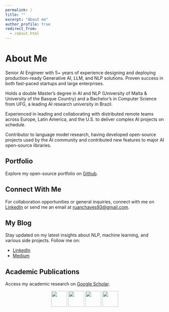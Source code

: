 ```yaml
---
permalink: /
title: ""
excerpt: "About me"
author_profile: true
redirect_from: 
  - /about.html
---
```


# About Me

Senior AI Engineer with 5+ years of experience designing and deploying production-ready Generative AI, LLM, and NLP solutions. Proven success in both fast-paced startups and large enterprises.

Holds a double Master’s degree in AI and NLP (University of Malta & University of the Basque Country) and a Bachelor’s in Computer Science from UFG, a leading AI research university in Brazil.

Experienced in leading and collaborating with distributed remote teams across Europe, Latin America, and the U.S. to deliver complex AI projects on schedule.

Contributor to language model research, having developed open-source projects used by the AI community and contributed new features to major AI open-source libraries.


## Portfolio
Explore my open-source portfolio on [Github](https://github.com/ruanchaves).

## Connect With Me
For collaboration opportunities or general inquiries, connect with me on [LinkedIn](https://www.linkedin.com/in/ruanchaves/) or send me an email at [ruanchaves93@gmail.com](mailto:ruanchaves93@gmail.com).

## My Blog
Stay updated on my latest insights about NLP, machine learning, and various side projects. Follow me on: 
* [LinkedIn](https://www.linkedin.com/in/ruanchaves/)
* [Medium](https://ruanchaves.medium.com/)

## Academic Publications
Access my academic research on [Google Scholar](https://scholar.google.com/citations?view_op=list_works&hl=en&hl=en&user=3JDK8KEAAAAJ).


<p align="center" >
  <a href="https://www.linkedin.com/in/ruanchaves"><img src="https://raw.githubusercontent.com/gauravghongde/social-icons/master/PNG/Color/LinkedIN.png" width="50" /></a>
  <a href="https://github.com/ruanchaves"><img src="https://raw.githubusercontent.com/gauravghongde/social-icons/master/PNG/Black/Github_black.png" width="50" /></a>
  <a href="https://ruanchaves.medium.com/"><img src="https://raw.githubusercontent.com/gauravghongde/social-icons/master/PNG/Color/Medium.png" width="50" /></a>
  <a href="https://www.youtube.com/@ruanchaves393"><img src="https://raw.githubusercontent.com/gauravghongde/social-icons/master/PNG/Color/Youtube.png" width="50" /></a>
</p>